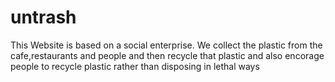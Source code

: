 # untrash
This Website is based on a social enterprise. We collect the plastic from the cafe,restaurants and people and then recycle that plastic and also encorage people to recycle plastic rather than disposing in lethal ways
